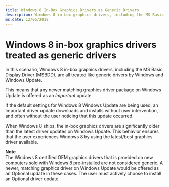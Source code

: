 ```yaml
---
title: Windows 8 In-Box Graphics Drivers as Generic Drivers
description: Windows 8 in-box graphics drivers, including the MS Basic Display Driver (MSBDD), are all treated like generic drivers by Windows and Windows Update.
ms.date: 12/06/2018
---
```


# Windows 8 in-box graphics drivers treated as generic drivers

In this scenario, Windows 8 in-box graphics drivers, including the MS Basic Display Driver (MSBDD), are all treated like generic drivers by Windows and Windows Update.

This means that any newer matching graphics driver package on Windows Update is offered as an *Important* update.

If the default settings for Windows 8 Windows Update are being used, an Important driver update downloads and installs without user intervention, and often without the user noticing that this update occurred.

When Windows 8 ships, the in-box graphics drivers are significantly older than the latest driver updates on Windows Update. This behavior ensures that the user experiences Windows 8 by using the latest/best graphics driver available.

**Note**  
The Windows 8 certified OEM graphics drivers that is provided on new computers sold with Windows 8 pre-installed are not considered generic. A newer, matching graphics driver on Windows Update would be offered as an Optional update in these cases. The user must actively choose to install an Optional driver update.
